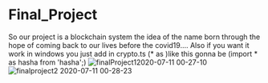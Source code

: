 # Final_Project
So our project is a blockchain system the idea of the name born through the hope of coming back to our lives before the covid19....
Also if you want it work in windows you just add in crypto.ts (* as )like this gonna be (import * as hasha from 'hasha';)
![finalProject12020-07-11 00-27-10](https://user-images.githubusercontent.com/66486002/87208004-b1035c00-c30d-11ea-9c67-3beceed10882.png)
![finalproject2 2020-07-11 00-28-23](https://user-images.githubusercontent.com/66486002/87208007-b52f7980-c30d-11ea-889c-19964ebfb2db.png)
